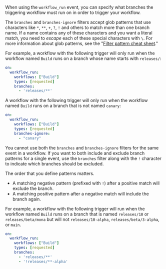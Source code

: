 
When using the `workflow_run` event, you can specify what branches the triggering workflow must run on in order to trigger your workflow.

The `branches` and `branches-ignore` filters accept glob patterns that use characters like `*`, `**`, `+`, `?`, `!` and others to match more than one branch name. If a name contains any of these characters and you want a literal match, you need to *escape* each of these special characters with `\`. For more information about glob patterns, see the "[Filter pattern cheat sheet](/articles/workflow-syntax-for-github-actions#filter-pattern-cheat-sheet)."

For example, a workflow with the following trigger will only run when the workflow named `Build` runs on a branch whose name starts with `releases/`:

```yaml
on:
  workflow_run:
    workflows: ["Build"]
    types: [requested]
    branches:
      - 'releases/**'
```

A workflow with the following trigger will only run when the workflow named `Build` runs on a branch that is not named `canary`:

```yaml
on:
  workflow_run:
    workflows: ["Build"]
    types: [requested]
    branches-ignore:
      - "canary"
```

You cannot use both the `branches` and `branches-ignore` filters for the same event in a workflow. If you want to both include and exclude branch patterns for a single event, use the `branches` filter along with the `!` character to indicate which branches should be excluded.

The order that you define patterns matters.

- A matching negative pattern (prefixed with `!`) after a positive match will exclude the branch.
- A matching positive pattern after a negative match will include the branch again.

For example, a workflow with the following trigger will run when the workflow named `Build` runs on a branch that is named `releases/10` or `releases/beta/mona` but will not `releases/10-alpha`, `releases/beta/3-alpha`, or `main`.

```yaml
on:
  workflow_run:
    workflows: ["Build"]
    types: [requested]
    branches:
      - 'releases/**'
      - '!releases/**-alpha'
```
